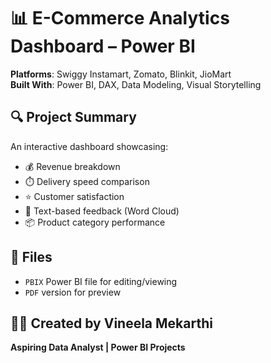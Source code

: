 # 📊 E-Commerce Analytics Dashboard – Power BI

**Platforms**: Swiggy Instamart, Zomato, Blinkit, JioMart  
**Built With**: Power BI, DAX, Data Modeling, Visual Storytelling

## 🔍 Project Summary
An interactive dashboard showcasing:
- 💰 Revenue breakdown
- ⏱️ Delivery speed comparison
- ⭐ Customer satisfaction
- 🧠 Text-based feedback (Word Cloud)
- 📦 Product category performance

## 📂 Files
- `PBIX` Power BI file for editing/viewing
- `PDF` version for preview

## 🧑‍💻 Created by Vineela Mekarthi
**Aspiring Data Analyst | Power BI Projects**
